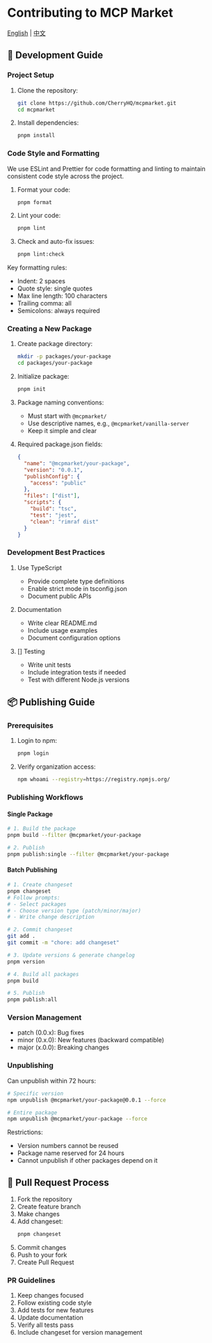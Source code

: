 # Contributing to MCP Market

[English](CONTRIBUTING.md) | [中文](CONTRIBUTING.zh-CN.md)

## 🔧 Development Guide

### Project Setup

1. Clone the repository:

   ```bash
   git clone https://github.com/CherryHQ/mcpmarket.git
   cd mcpmarket
   ```

2. Install dependencies:
   ```bash
   pnpm install
   ```

### Code Style and Formatting

We use ESLint and Prettier for code formatting and linting to maintain consistent code style across the project.

1. Format your code:

   ```bash
   pnpm format
   ```

2. Lint your code:

   ```bash
   pnpm lint
   ```

3. Check and auto-fix issues:
   ```bash
   pnpm lint:check
   ```

Key formatting rules:

- Indent: 2 spaces
- Quote style: single quotes
- Max line length: 100 characters
- Trailing comma: all
- Semicolons: always required

### Creating a New Package

1. Create package directory:

   ```bash
   mkdir -p packages/your-package
   cd packages/your-package
   ```

2. Initialize package:

   ```bash
   pnpm init
   ```

3. Package naming conventions:

   - Must start with `@mcpmarket/`
   - Use descriptive names, e.g., `@mcpmarket/vanilla-server`
   - Keep it simple and clear

4. Required package.json fields:
   ```json
   {
     "name": "@mcpmarket/your-package",
     "version": "0.0.1",
     "publishConfig": {
       "access": "public"
     },
     "files": ["dist"],
     "scripts": {
       "build": "tsc",
       "test": "jest",
       "clean": "rimraf dist"
     }
   }
   ```

### Development Best Practices

1. Use TypeScript

   - Provide complete type definitions
   - Enable strict mode in tsconfig.json
   - Document public APIs

2. Documentation

   - Write clear README.md
   - Include usage examples
   - Document configuration options

3. [] Testing
   - Write unit tests
   - Include integration tests if needed
   - Test with different Node.js versions

## 📦 Publishing Guide

### Prerequisites

1. Login to npm:

   ```bash
   pnpm login
   ```

2. Verify organization access:
   ```bash
   npm whoami --registry=https://registry.npmjs.org/
   ```

### Publishing Workflows

#### Single Package

```bash
# 1. Build the package
pnpm build --filter @mcpmarket/your-package

# 2. Publish
pnpm publish:single --filter @mcpmarket/your-package
```

#### Batch Publishing

```bash
# 1. Create changeset
pnpm changeset
# Follow prompts:
# - Select packages
# - Choose version type (patch/minor/major)
# - Write change description

# 2. Commit changeset
git add .
git commit -m "chore: add changeset"

# 3. Update versions & generate changelog
pnpm version

# 4. Build all packages
pnpm build

# 5. Publish
pnpm publish:all
```

### Version Management

- patch (0.0.x): Bug fixes
- minor (0.x.0): New features (backward compatible)
- major (x.0.0): Breaking changes

### Unpublishing

Can unpublish within 72 hours:

```bash
# Specific version
npm unpublish @mcpmarket/your-package@0.0.1 --force

# Entire package
npm unpublish @mcpmarket/your-package --force
```

Restrictions:

- Version numbers cannot be reused
- Package name reserved for 24 hours
- Cannot unpublish if other packages depend on it

## 🤝 Pull Request Process

1. Fork the repository
2. Create feature branch
3. Make changes
4. Add changeset:
   ```bash
   pnpm changeset
   ```
5. Commit changes
6. Push to your fork
7. Create Pull Request

### PR Guidelines

1. Keep changes focused
2. Follow existing code style
3. Add tests for new features
4. Update documentation
5. Verify all tests pass
6. Include changeset for version management
